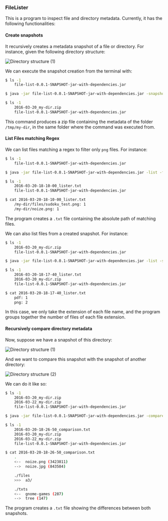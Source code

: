 ### FileLister

This is a program to inspect file and directory metadata. Currently, it has the following functionalities:

#### Create snapshots

It recursively creates a metadata snapshot of a file or directory. For instance, given the following directory structure:

![][SnapshotCreation]

We can execute the snapshot creation from the terminal with:

```bash
$ ls -1
    file-list-0.0.1-SNAPSHOT-jar-with-dependencies.jar

$ java -jar file-list-0.0.1-SNAPSHOT-jar-with-dependencies.jar -snapshot /tmp/my-dir

$ ls -1
    2016-03-20_my-dir.zip
    file-list-0.0.1-SNAPSHOT-jar-with-dependencies.jar
```

This command produces a zip file containing the metadata of the folder `/tmp/my-dir`, in the same folder where  the command was executed from.


#### List Files matching Regex

We can list files matching a regex to filter only `png` files. For instance:

```bash
$ ls -1
    file-list-0.0.1-SNAPSHOT-jar-with-dependencies.jar

$ java -jar file-list-0.0.1-SNAPSHOT-jar-with-dependencies.jar -list -fs /tmp/my-dir ".*[.]png" "\$0"

$ ls -1
    2016-03-20-18-10-00_lister.txt
    file-list-0.0.1-SNAPSHOT-jar-with-dependencies.jar

$ cat 2016-03-20-18-10-00_lister.txt
    /my-dir/files/sudoku_test.png: 1
    /my-dir/noize.png: 1
```

The program creates a `.txt` file containing the absolute path of matching files.

We can also list files from a created snapshot. For instance:

```bash
$ ls -1
    2016-03-20_my-dir.zip
    file-list-0.0.1-SNAPSHOT-jar-with-dependencies.jar

$ java -jar file-list-0.0.1-SNAPSHOT-jar-with-dependencies.jar -list -s 2016-03-20_my-dir.zip ".*(png|pdf)" "\$1"

$ ls -1
    2016-03-20-18-17-40_lister.txt
    2016-03-20_my-dir.zip
    file-list-0.0.1-SNAPSHOT-jar-with-dependencies.jar

$ cat 2016-03-20-18-17-40_lister.txt
    pdf: 1
    png: 2
```

In this case, we only take the extension of each file name, and the program groups together the number of files of each file extension.


#### Recursively compare directory metadata

Now, suppose we have a snapshot of this directory:

![][SnapshotCreation]

And we want to compare this snapshot with the snapshot of another directory:

![][ModifiedDirectory]

We can do it like so:

```bash
$ ls -1
    2016-03-20_my-dir.zip
    2016-03-22_my-dir.zip
    file-list-0.0.1-SNAPSHOT-jar-with-dependencies.jar

$ java -jar file-list-0.0.1-SNAPSHOT-jar-with-dependencies.jar -compare -s 2016-03-20_my-dir.zip 2016-03-22_my-dir.zip

$ ls -1
    2016-03-20-18-26-50_comparison.txt
    2016-03-20_my-dir.zip
    2016-03-22_my-dir.zip
    file-list-0.0.1-SNAPSHOT-jar-with-dependencies.jar

$ cat 2016-03-20-18-26-50_comparison.txt
    .
    <--  noize.png (3423811)
    -->  noize.jpg (843584)

    ./files
    >>>  a3/

    ./txts
    <--  gnome-games (287)
    -->  tree (147)
```

The program creates a `.txt` file showing the differences between both snapshots.

[SnapshotCreation]: md/directory-1.png "Directory structure (1)"
[ModifiedDirectory]: md/directory-2.png "Directory structure (2)"
